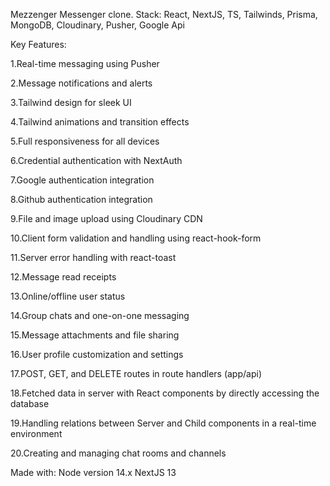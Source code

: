 Mezzenger
Messenger clone. Stack: React, NextJS, TS, Tailwinds, Prisma, MongoDB, Cloudinary, Pusher, Google Api

Key Features:

1.Real-time messaging using Pusher

2.Message notifications and alerts

3.Tailwind design for sleek UI

4.Tailwind animations and transition effects

5.Full responsiveness for all devices

6.Credential authentication with NextAuth

7.Google authentication integration

8.Github authentication integration

9.File and image upload using Cloudinary CDN

10.Client form validation and handling using react-hook-form

11.Server error handling with react-toast

12.Message read receipts

13.Online/offline user status

14.Group chats and one-on-one messaging

15.Message attachments and file sharing

16.User profile customization and settings

17.POST, GET, and DELETE routes in route handlers (app/api)

18.Fetched data in server with React components by directly accessing the database

19.Handling relations between Server and Child components in a real-time environment

20.Creating and managing chat rooms and channels

Made with: Node version 14.x NextJS 13